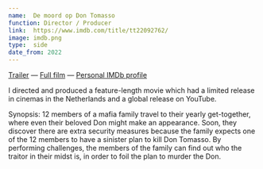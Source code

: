 ```yaml
---
name:  De moord op Don Tomasso
function: Director / Producer
link:  https://www.imdb.com/title/tt22092762/
image: imdb.png
type:  side
date_from: 2022
---
```


[Trailer](https://youtu.be/WVfRvTPYX2w) — [Full film](https://youtu.be/f0a5hL-qN-4) — [Personal IMDb profile](https://www.imdb.com/name/nm14054750/)

I directed and produced a feature-length movie which had a limited release in cinemas in the Netherlands and a global release on YouTube.

Synopsis: 12 members of a mafia family travel to their yearly get-together, where even their beloved Don might make an appearance. Soon, they discover there are extra security measures because the family expects one of the 12 members to have a sinister plan to kill Don Tomasso. By performing challenges, the members of the family can find out who the traitor in their midst is, in order to foil the plan to murder the Don.
